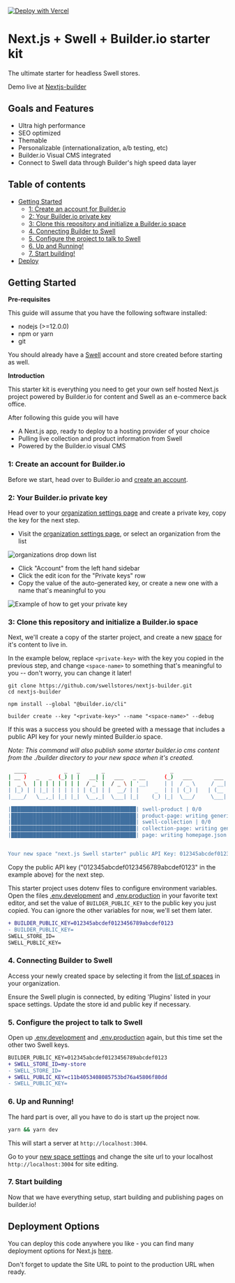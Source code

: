 
[![Deploy with Vercel](https://vercel.com/button)](https://vercel.com/new/clone?repository-url=https%3A%2F%2Fgithub.com%2Fswellstores%2Fnextjs-builder&env=BUILDER_PUBLIC_KEY,SWELL_STORE_ID,SWELL_PUBLIC_KEY&envDescription=API%20keys%20needed%20to%20connect%20to%20your%20Swell%20store%20and%20Builder%20dashboard&envLink=https%3A%2F%2Fgithub.com%2Fswellstores%2Fnextjs-builder%2Fblob%2Fmaster%2FREADME.md)

# Next.js + Swell + Builder.io starter kit

The ultimate starter for headless Swell stores. 

Demo live at [Nextjs-builder](https://builder-demo-theta.vercel.app/about-us)

## Goals and Features

- Ultra high performance
- SEO optimized
- Themable
- Personalizable (internationalization, a/b testing, etc)
- Builder.io Visual CMS integrated
- Connect to Swell data through Builder's high speed data layer

## Table of contents

  - [Getting Started](#getting-started)
      - [1: Create an account for Builder.io](#1-create-an-account-for-builderio)
      - [2: Your Builder.io private key](#2-your-builderio-private-key)
      - [3: Clone this repository and initialize a Builder.io space](#3-clone-this-repository-and-initialize-a-builderio-space)
      - [4. Connecting Builder to Swell](#4-connecting-builder-to-swell)
      - [5. Configure the project to talk to Swell](#5-configure-the-project-to-talk-to-swell)
      - [6. Up and Running!](#6-up-and-running)
      - [7. Start building!](#7-start-building)
  - [Deploy](#deployment-options)


## Getting Started

**Pre-requisites**

This guide will assume that you have the following software installed:

- nodejs (>=12.0.0)
- npm or yarn
- git

You should already have a [Swell](https://swell.store/signup) account and store created before starting as well. 

**Introduction**

This starter kit is everything you need to get your own self hosted
Next.js project powered by Builder.io for content and Swell as an
e-commerce back office.

After following this guide you will have

- A Next.js app, ready to deploy to a hosting provider of your choice
- Pulling live collection and product information from Swell
- Powered by the Builder.io visual CMS

### 1: Create an account for Builder.io

Before we start, head over to Builder.io and [create an account](https://builder.io/signup).

### 2: Your Builder.io private key

Head over to your [organization settings page](https://builder.io/account/organization?root=true) and create a
private key, copy the key for the next step.

- Visit the [organization settings page](https://builder.io/account/organization?root=true), or select
  an organization from the list 

![organizations drop down list](./docs/images/builder-io-organizations.png)

- Click "Account" from the left hand sidebar
- Click the edit icon for the "Private keys" row
- Copy the value of the auto-generated key, or create a new one with a name that's meaningful to you


![Example of how to get your private key](./docs/images/private-key-flow.png)

### 3: Clone this repository and initialize a Builder.io space

Next, we'll create a copy of the starter project, and create a new
[space](https://www.builder.io/c/docs/spaces) for it's content to live
in.

In the example below, replace `<private-key>` with the key you copied
in the previous step, and change `<space-name>` to something that's
meaningful to you -- don't worry, you can change it later!

```
git clone https://github.com/swellstores/nextjs-builder.git
cd nextjs-builder

npm install --global "@builder.io/cli"

builder create --key "<private-key>" --name "<space-name>" --debug
```

If this was a success you should be greeted with a message that
includes a public API key for your newly minted Builder.io space.

*Note: This command will also publish some starter builder.io cms
content from the ./builder directory to your new space when it's
created.*

``` bash
  ____            _   _       _                     _                    _   _ 
| __ )   _   _  (_) | |   __| |   ___   _ __      (_)   ___       ___  | | (_)
|  _ \  | | | | | | | |  / _` |  / _ \ | '__|     | |  / _ \     / __| | | | |
| |_) | | |_| | | | | | | (_| | |  __/ | |     _  | | | (_) |   | (__  | | | |
|____/   \__,_| |_| |_|  \__,_|  \___| |_|    (_) |_|  \___/     \___| |_| |_|

|████████████████████████████████████████| swell-product | 0/0
|████████████████████████████████████████| product-page: writing generic-template.json | 1/1
|████████████████████████████████████████| swell-collection | 0/0
|████████████████████████████████████████| collection-page: writing generic-collection.json | 1/1
|████████████████████████████████████████| page: writing homepage.json | 2/2


Your new space "next.js Swell starter" public API Key: 012345abcdef0123456789abcdef0123
```

Copy the public API key ("012345abcdef0123456789abcdef0123" in the example above) for the next step.

This starter project uses dotenv files to configure environment variables.
Open the files [.env.development](./.env.development) and
[.env.production](./.env.production) in your favorite text editor, and
set the value of `BUILDER_PUBLIC_KEY` to the public key you just copied.
You can ignore the other variables for now, we'll set them later.

```diff
+ BUILDER_PUBLIC_KEY=012345abcdef0123456789abcdef0123
- BUILDER_PUBLIC_KEY=
SWELL_STORE_ID=
SWELL_PUBLIC_KEY=
```

### 4. Connecting Builder to Swell

Access your newly created space by selecting it from the [list of spaces](https://builder.io/spaces?root=true)
in your organization.

Ensure the Swell plugin is connected, by editing 'Plugins' listed in your space settings. Update the store id and public key if necessary.

### 5. Configure the project to talk to Swell

Open up [.env.development](./.env.development) and [.env.production](./.env.production) again,
but this time set the other two Swell keys.

```diff
BUILDER_PUBLIC_KEY=012345abcdef0123456789abcdef0123
+ SWELL_STORE_ID=my-store
- SWELL_STORE_ID=
+ SWELL_PUBLIC_KEY=c11b4053408085753bd76a45806f80dd
- SWELL_PUBLIC_KEY=
```

### 6. Up and Running!

The hard part is over, all you have to do is start up the project now.

```bash
yarn && yarn dev
```

This will start a server at `http://localhost:3004`.

Go to your [new space settings](https://builder.io/account/space) and change the site url to your localhost `http://localhost:3004` for site editing.


### 7. Start building

Now that we have everything setup, start building and publishing pages on builder.io!

## Deployment Options

You can deploy this code anywhere you like - you can find many deployment options for Next.js [here](https://nextjs.org/docs/deployment).

Don't forget to update the Site URL to point to the production URL when ready.
